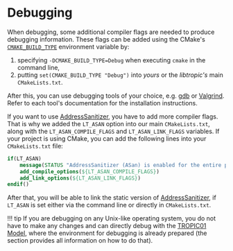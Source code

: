 # Debugging
When debugging, some additional compiler flags are needed to produce debugging information. These flags can be added using the CMake's [`CMAKE_BUILD_TYPE`](https://cmake.org/cmake/help/latest/variable/CMAKE_BUILD_TYPE.html) environment variable by:

1. specifying `-DCMAKE_BUILD_TYPE=Debug` when executing `cmake` in the command line,
2. putting `set(CMAKE_BUILD_TYPE "Debug")` into *yours* or the *libtropic's* main `CMakeLists.txt`.

After this, you can use debugging tools of your choice, e.g. [gdb](https://www.gnu.org/savannah-checkouts/gnu/gdb/index.html) or [Valgrind](https://valgrind.org/). Refer to each tool's documentation for the installation instructions.

If you want to use [AddressSanitizer](https://github.com/google/sanitizers/wiki/addresssanitizer), you have to add more compiler flags. That is why we added the `LT_ASAN` option into our main `CMakeLists.txt`, along with the `LT_ASAN_COMPILE_FLAGS` and `LT_ASAN_LINK_FLAGS` variables. If your project is using CMake, you can add the following lines into your `CMakeLists.txt` file:
```cmake
if(LT_ASAN)
    message(STATUS "AddressSanitizer (ASan) is enabled for the entire project.")
    add_compile_options(${LT_ASAN_COMPILE_FLAGS})
    add_link_options(${LT_ASAN_LINK_FLAGS})
endif()
```
After that, you will be able to link the static version of [AddressSanitizer](https://github.com/google/sanitizers/wiki/addresssanitizer), if `LT_ASAN` is set either via the command line or directly in `CMakeLists.txt`.

!!! tip
    If you are debugging on any Unix-like operating system, you do not have to make any changes and can directly debug with the [TROPIC01 Model](../other/tropic01_model.md), where the environment for debugging is already prepared (the section provides all information on how to do that).